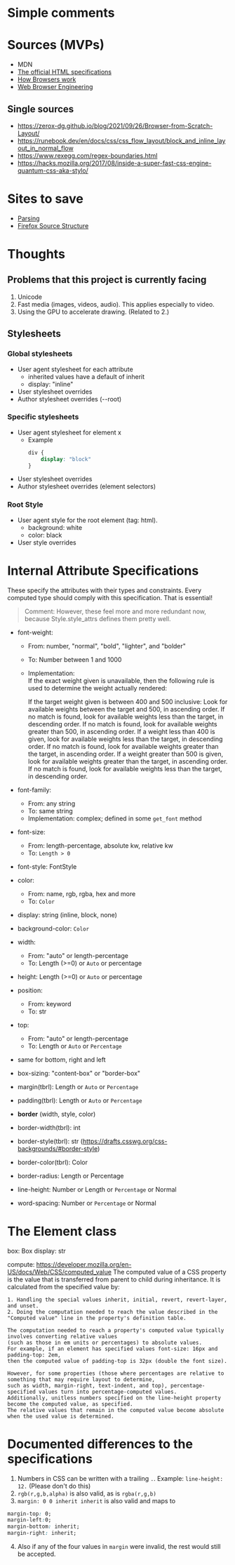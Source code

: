 # Simple comments

# Sources (MVPs)
- MDN
- [The official HTML specifications](html.spec.whatwg.org)
- [How Browsers work](https://web.dev/howbrowserswork/)
- [Web Browser Engineering](https://browser.engineering/)
## Single sources
- https://zerox-dg.github.io/blog/2021/09/26/Browser-from-Scratch-Layout/
- https://runebook.dev/en/docs/css/css_flow_layout/block_and_inline_layout_in_normal_flow
- https://www.rexegg.com/regex-boundaries.html
- https://hacks.mozilla.org/2017/08/inside-a-super-fast-css-engine-quantum-css-aka-stylo/

# Sites to save
- [Parsing](https://html.spec.whatwg.org/multipage/parsing.html#tokenization)
- [Firefox Source Structure](https://firefox-source-docs.mozilla.org/contributing/directory_structure.html)

# Thoughts
## Problems that this project is currently facing
1. Unicode
2. Fast media (images, videos, audio). This applies especially to video. 
3. Using the GPU to accelerate drawing. (Related to 2.)

## Stylesheets

### Global stylesheets
- User agent stylesheet for each attribute
    - inherited values have a default of inherit
    - display: "inline"
- User stylesheet overrides
- Author stylesheet overrides (--root)

### Specific stylesheets
- User agent stylesheet for element x 
    - Example  
        ```css
        div {
            display: "block"
        }
        ```
- User stylesheet overrides
- Author stylesheet overrides (element selectors)

### Root Style
- User agent style for the root element (tag: html).
    - background: white
    - color: black
- User style overrides


# Internal Attribute Specifications

These specify the attributes with their types and constraints. Every computed type should comply with this specification. That is essential!
> Comment: However, these feel more and more redundant now, because Style.style_attrs defines them pretty well.

- font-weight: 
    - From: number, "normal", "bold", "lighter", and "bolder"
    - To: Number between 1 and 1000
    - Implementation:  
        If the exact weight given is unavailable, then the following rule is used to determine the weight actually rendered:

        If the target weight given is between 400 and 500 inclusive:
        Look for available weights between the target and 500, in ascending order.
        If no match is found, look for available weights less than the target, in descending order.
        If no match is found, look for available weights greater than 500, in ascending order.
        If a weight less than 400 is given, look for available weights less than the target, in descending order. If no match is found, look for available weights greater than the target, in ascending order.
        If a weight greater than 500 is given, look for available weights greater than the target, in ascending order. If no match is found, look for available weights less than the target, in descending order.

- font-family: 
    - From: any string
    - To: same string
    - Implementation: complex; defined in some `get_font` method
- font-size:
    - From: length-percentage, absolute kw, relative kw
    - To: `Length > 0`
- font-style: FontStyle
- color: 
    - From: name, rgb, rgba, hex and more
    - To: `Color`
- display: string (inline, block, none)
- background-color: `Color`
- width: 
    - From: "auto" or length-percentage
    - To: Length (>=0) or `Auto` or percentage
- height: Length (>=0) or `Auto` or percentage
- position: 
    - From: keyword
    - To: str
- top: 
    - From: "auto" or length-percentage
    - To: Length or `Auto` or `Percentage`
- same for bottom, right and left
- box-sizing: "content-box" or "border-box"
- margin(tbrl): Length or `Auto` or `Percentage`
- padding(tbrl): Length or `Auto` or `Percentage`
- **border** (width, style, color)
- border-width(tbrl): int
- border-style(tbrl): str (https://drafts.csswg.org/css-backgrounds/#border-style)
- border-color(tbrl): Color
- border-radius: Length or Percentage
- line-height: Number or Length or `Percentage` or Normal
- word-spacing: Number or `Percentage` or Normal

# The Element class

box: Box
display: str

compute:
    https://developer.mozilla.org/en-US/docs/Web/CSS/computed_value
    The computed value of a CSS property is the value that is transferred from parent to child during inheritance. 
    It is calculated from the specified value by:

    1. Handling the special values inherit, initial, revert, revert-layer, and unset.
    2. Doing the computation needed to reach the value described in the "Computed value" line in the property's definition table.

    The computation needed to reach a property's computed value typically involves converting relative values 
    (such as those in em units or percentages) to absolute values. 
    For example, if an element has specified values font-size: 16px and padding-top: 2em, 
    then the computed value of padding-top is 32px (double the font size).

    However, for some properties (those where percentages are relative to something that may require layout to determine, 
    such as width, margin-right, text-indent, and top), percentage-specified values turn into percentage-computed values. 
    Additionally, unitless numbers specified on the line-height property become the computed value, as specified. 
    The relative values that remain in the computed value become absolute when the used value is determined.


# Documented differences to the specifications

1. Numbers in CSS can be written with a trailing `.`. Example: `line-height: 12.` (Please don't do this)
2. `rgb(r,g,b,alpha)` is also valid, as is `rgba(r,g,b)`
3. `margin: 0 0 inherit inherit` is also valid and maps to 
```css
margin-top: 0;
margin-left:0;
margin-bottom: inherit;
margin-right: inherit;
```
4. Also if any of the four values in `margin` were invalid, the rest would still be accepted.